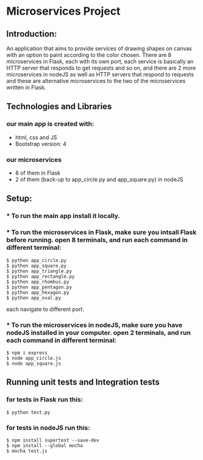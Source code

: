 # Microservices Project

## Introduction:
An application that aims to provide services of drawing shapes on canvas with an option to paint according to the color chosen. There are 8 microservices in Flask, each with its own port, each service is basically an HTTP server that responds to get requests and so on, and there are 2 more microservices in nodeJS as well as HTTP servers that respond to requests and these are alternative microservices to the two of the microservices written in Flask.

## Technologies and Libraries
### our main app is created with:
* html, css and JS
* Bootstrap version: 4
### our microservices
* 8 of them in Flask
* 2 of them (back-up to app_circle.py and app_square.py) in nodeJS

## Setup:
### * To run the main app install it locally.
### * To run the microservices in Flask, make sure you intsall Flask before running. open 8 terminals, and run each command in different terminal:

```
$ python app_circle.py
$ python app_square.py
$ python app_triangle.py
$ python app_rectangle.py
$ python app_rhombus.py
$ python app_pentagon.py
$ python app_hexagon.py
$ python app_oval.py
```
each navigate to different port.

### * To run the microservices in nodeJS, make sure you have nodeJS installed in your computer. open 2 terminals, and run each command in different terminal:
```
$ npm i express
$ node app_circle.js
$ node app_square.js

```
## Running unit tests and Integration tests

### for tests in Flask run this:
```
$ python test.py

```
### for tests in nodeJS run this:
```
$ npm install supertest --save-dev
$ npm install --global mocha
$ mocha test.js

```
